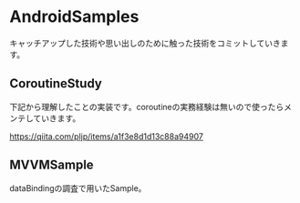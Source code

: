 # AndroidSamples

キャッチアップした技術や思い出しのために触った技術をコミットしていきます。

## CoroutineStudy

下記から理解したことの実装です。coroutineの実務経験は無いので使ったらメンテしていきます。

https://qiita.com/pljp/items/a1f3e8d1d13c88a94907



## MVVMSample

dataBindingの調査で用いたSample。